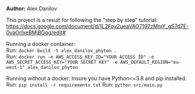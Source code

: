 **Author:** Alex Danilov

This project is a result for following the "step by step" tutorial:
https://docs.google.com/document/d/1L2Foy2ueaVAO7197zMmY_gS7d7E-0vaOrIxeBMjBGqg/edit#

Running a docker container:  
Run: `docker build -t alex_danilov_phyton .`  
Run: `docker run -e AWS_ACCESS_KEY_ID="YOUR ACCESS ID" -e AWS_SECRET_ACCESS_KEY="YOUR SECRET KEY" -e AWS_DEFAULT_REGION="eu-west-1" alex_danilov_phyton`

Running without a docker:
Insure you have Python<=3.8 and pip installed.
Run: `pip install -r requirements.txt`
Run: `python src/main.py`